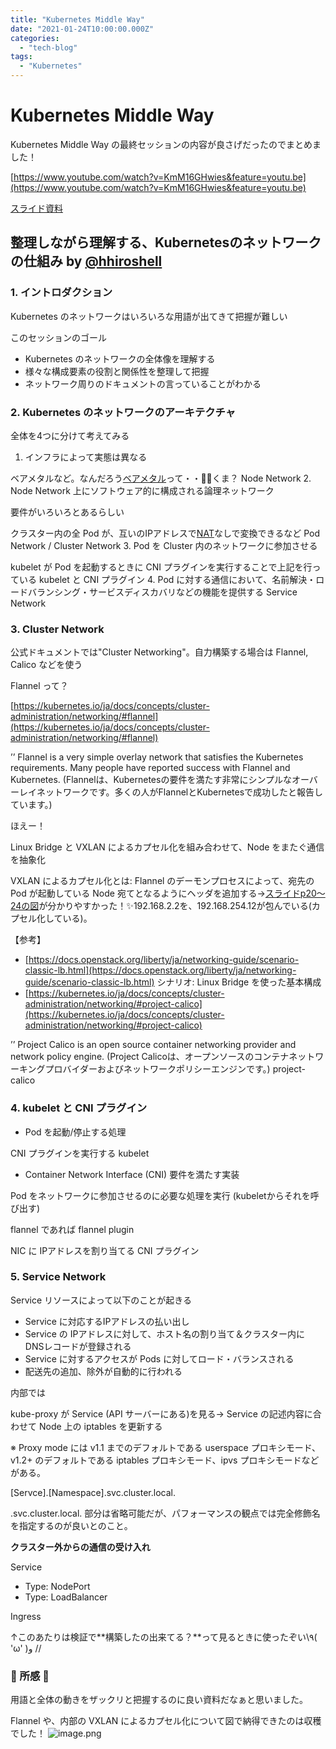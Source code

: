 ```yaml
---
title: "Kubernetes Middle Way"
date: "2021-01-24T10:00:00.000Z"
categories: 
  - "tech-blog"
tags: 
  - "Kubernetes"
---
```


# Kubernetes Middle Way

Kubernetes Middle Way の最終セッションの内容が良さげだったのでまとめました！

[https://www.youtube.com/watch?v=KmM16GHwies&feature=youtu.be](https://www.youtube.com/watch?v=KmM16GHwies&feature=youtu.be)

[スライド資料](https://speakerdeck.com/hhiroshell/kubernetes-network-fundamentals-69d5c596-4b7d-43c0-aac8-8b0e5a633fc2)

## 整理しながら理解する、Kubernetesのネットワークの仕組み by [@hhiroshell](https://twitter.com/hhiroshell)

### 1. イントロダクション

Kubernetes のネットワークはいろいろな用語が出てきて把握が難しい

このセッションのゴール

* Kubernetes のネットワークの全体像を理解する
* 様々な構成要素の役割と関係性を整理して把握
* ネットワーク周りのドキュメントの言っていることがわかる

### 2. Kubernetes のネットワークのアーキテクチャ

全体を4つに分けて考えてみる

1. インフラによって実態は異なる

ベアメタルなど。なんだろう[ベアメタル](https://baremetal.jp/blog/2017/05/15/272/)って・・🤔🐻くま？
Node Network
2. Node Network 上にソフトウェア的に構成される論理ネットワーク

要件がいろいろとあるらしい

クラスター内の全 Pod が、互いのIPアドレスで[NAT](https://www.infraexpert.com/study/ip10.html)なしで変換できるなど
Pod Network / Cluster Network
3. Pod を Cluster 内のネットワークに参加させる

kubelet が Pod を起動するときに CNI プラグインを実行することで上記を行っている
kubelet と CNI プラグイン
4. Pod に対する通信において、名前解決・ロードバランシング・サービスディスカバリなどの機能を提供する
Service Network

### 3. Cluster Network

公式ドキュメントでは"Cluster Networking"。自力構築する場合は Flannel, Calico などを使う

Flannel って？

[https://kubernetes.io/ja/docs/concepts/cluster-administration/networking/#flannel](https://kubernetes.io/ja/docs/concepts/cluster-administration/networking/#flannel)

’’ Flannel is a very simple overlay network that satisfies the Kubernetes requirements. Many people have reported success with Flannel and Kubernetes. (Flannelは、Kubernetesの要件を満たす非常にシンプルなオーバーレイネットワークです。多くの人がFlannelとKubernetesで成功したと報告しています。)

ほえー！

Linux Bridge と VXLAN によるカプセル化を組み合わせて、Node をまたぐ通信を抽象化

VXLAN によるカプセル化とは: Flannel のデーモンプロセスによって、宛先の Pod が起動している Node 宛てとなるようにヘッダを追加する→[スライドp20〜24の図](https://speakerdeck.com/hhiroshell/kubernetes-network-fundamentals-69d5c596-4b7d-43c0-aac8-8b0e5a633fc2?slide=20)が分かりやすかった！✨192.168.2.2を、192.168.254.12が包んでいる(カプセル化している)。

【参考】

* [https://docs.openstack.org/liberty/ja/networking-guide/scenario-classic-lb.html](https://docs.openstack.org/liberty/ja/networking-guide/scenario-classic-lb.html)
シナリオ: Linux Bridge を使った基本構成
* [https://kubernetes.io/ja/docs/concepts/cluster-administration/networking/#project-calico](https://kubernetes.io/ja/docs/concepts/cluster-administration/networking/#project-calico)

’’ Project Calico is an open source container networking provider and network policy engine. (Project Calicoは、オープンソースのコンテナネットワーキングプロバイダーおよびネットワークポリシーエンジンです。)
project-calico

### 4. kubelet と CNI プラグイン

* Pod を起動/停止する処理

CNI プラグインを実行する
kubelet
* Container Network Interface (CNI) 要件を満たす実装

Pod をネットワークに参加させるのに必要な処理を実行 (kubeletからそれを呼び出す)

flannel であれば flannel plugin

NIC に IPアドレスを割り当てる
CNI プラグイン

### 5. Service Network

Service リソースによって以下のことが起きる

* Service に対応するIPアドレスの払い出し
* Service の IPアドレスに対して、ホスト名の割り当て＆クラスター内に DNSレコードが登録される
* Service に対するアクセスが Pods に対してロード・バランスされる
* 配送先の追加、除外が自動的に行われる

内部では

kube-proxy が Service (API サーバーにある)を見る→ Service の記述内容に合わせて Node 上の iptables を更新する

※ Proxy mode には v1.1 までのデフォルトである userspace プロキシモード、v1.2+ のデフォルトである iptables プロキシモード、ipvs プロキシモードなどがある。

[Servce].[Namespace].svc.cluster.local.

.svc.cluster.local. 部分は省略可能だが、パフォーマンスの観点では完全修飾名を指定するのが良いとのこと。

**クラスター外からの通信の受け入れ**

Service

* Type: NodePort
* Type: LoadBalancer

Ingress

↑このあたりは検証で**構築したの出来てる？**って見るときに使ったぞい\\٩( 'ω' )و //

### 🌼 所感 🌼

用語と全体の動きをザックリと把握するのに良い資料だなぁと思いました。

Flannel や、内部の VXLAN によるカプセル化について図で納得できたのは収穫でした！
![image.png](image/image.png)

